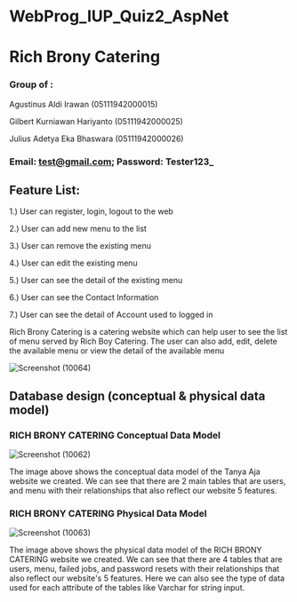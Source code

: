 # WebProg_IUP_Quiz2_AspNet
 
# Rich Brony Catering

### Group of :
Agustinus Aldi Irawan (05111942000015)

Gilbert Kurniawan Hariyanto (05111942000025)

Julius Adetya Eka Bhaswara (05111942000026)

### Email: test@gmail.com; Password: Tester123_

## Feature List:

1.) User can register, login, logout to the web

2.) User can add new menu to the list

3.) User can remove the existing menu

4.) User can edit the existing menu

5.) User can see the detail of the existing menu

6.) User can see the Contact Information

7.) User can see the detail of Account used to logged in

Rich Brony Catering is a catering website which can help user to see the list of menu served by Rich Boy Catering. The user can also add, edit, delete the available menu or view the detail of the available menu

![Screenshot (10064)](https://user-images.githubusercontent.com/61174498/143255573-e883c84a-0ef0-4f6c-8f9b-685075ccfe29.png)

## Database design (conceptual & physical data model)

### RICH BRONY CATERING Conceptual Data Model

![Screenshot (10062)](https://user-images.githubusercontent.com/61174498/143255201-48362515-2419-466d-a95d-5ab9c1207f3e.png)

The image above shows the conceptual data model of the Tanya Aja website we created. We can see that there are 2 main tables that are users, and menu with their relationships that also reflect our website 5 features.


### RICH BRONY CATERING Physical Data Model

![Screenshot (10063)](https://user-images.githubusercontent.com/61174498/143255189-3f686305-beb6-458b-9caa-769652932648.png)

The image above shows the physical data model of the RICH BRONY CATERING website we created. We can see that there are 4 tables that are users, menu, failed jobs, and password resets with their relationships that also reflect our website's 5 features. Here we can also see the type of data used for each attribute of the tables like Varchar for string input.
